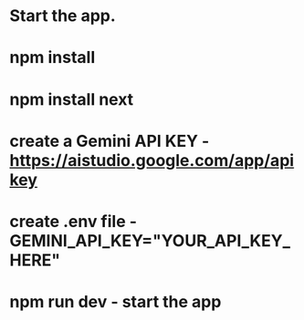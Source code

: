 # Start the app.
# npm install
# npm install next
# create a Gemini API KEY - https://aistudio.google.com/app/apikey
# create .env file - GEMINI_API_KEY="YOUR_API_KEY_HERE"
# npm run dev - start the app
